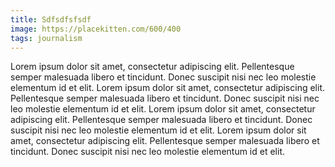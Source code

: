 ```yaml
---
title: Sdfsdfsfsdf
image: https://placekitten.com/600/400
tags: journalism
---
```


Lorem ipsum dolor sit amet, consectetur adipiscing elit. Pellentesque semper malesuada libero et tincidunt. Donec suscipit nisi nec leo molestie elementum id et elit. Lorem ipsum dolor sit amet, consectetur adipiscing elit. Pellentesque semper malesuada libero et tincidunt. Donec suscipit nisi nec leo molestie elementum id et elit. Lorem ipsum dolor sit amet, consectetur adipiscing elit. Pellentesque semper malesuada libero et tincidunt. Donec suscipit nisi nec leo molestie elementum id et elit. Lorem ipsum dolor sit amet, consectetur adipiscing elit. Pellentesque semper malesuada libero et tincidunt. Donec suscipit nisi nec leo molestie elementum id et elit.
